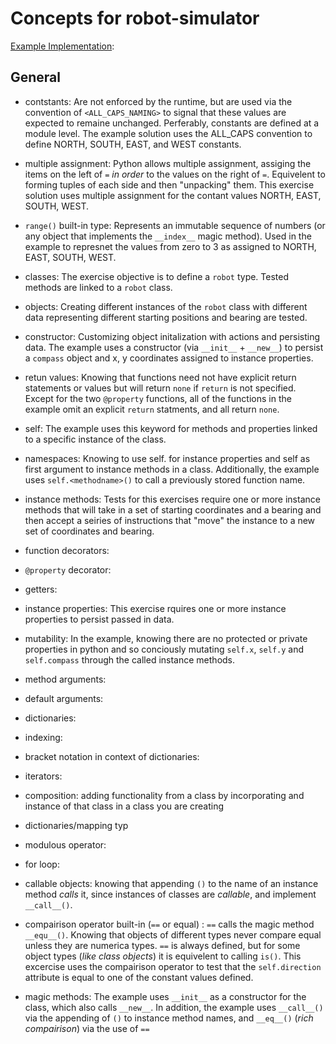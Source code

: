 # Concepts for robot-simulator

[Example Implementation]():


## General

- contstants: Are not enforced by the runtime, but are used via the convention of `<ALL_CAPS_NAMING>` to signal that these values are expected to remaine unchanged.  Perferably, constants are defined at a module level. The example solution uses the ALL_CAPS convention to define NORTH, SOUTH, EAST, and WEST constants. 

- multiple assignment:  Python allows multiple assignment, assiging the items on the left of `=` _in order_ to the values on the right of `=`.  Equivelent to forming tuples of each side and then "unpacking" them.  This exercise solution uses multiple assignment for the contant values NORTH, EAST, SOUTH, WEST.

- `range()` built-in type:  Represents an immutable sequence of numbers (or any object that implements the `__index__` magic method).  Used in the example to represnet the values from zero to 3 as assigned to NORTH, EAST, SOUTH, WEST. 

- classes: The exercise objective is to define a `robot` type.  Tested methods are linked to a `robot` class.
- objects: Creating different instances of the `robot` class with different data representing different starting positions and bearing are tested.

- constructor: Customizing object initalization with actions and persisting data. The example uses a constructor (via `__init__` + `__new__`) to persist a `compass` object and x, y coordinates assigned to instance properties.

- retun values:  Knowing that functions need not have explicit return statements or values but will return `none` if `return` is not specified.  Except for the two `@property` functions, all of the functions in the example omit an explicit `return` statments, and all return `none`.

- self: The example uses this keyword for methods and properties linked to a specific instance of the class.

- namespaces: Knowing to use self.<propertyname> for instance properties and self as first argument to instance methods in a class.  Additionally, the example uses `self.<methodname>()` to call a previously stored function name.
  
- instance methods: Tests for this exercises require one or more instance methods that will take in a set of starting coordinates and a bearing and then accept a seiries of instructions that "move" the instance to a new set of coordinates and bearing.

- function decorators:

- `@property` decorator:

- getters:

- instance properties: This exercise rquires one or more instance properties to persist passed in data.
- mutability: In the example, knowing there are no protected or private properties in python and so conciously mutating `self.x`, `self.y` and `self.compass` through the called instance methods.

- method arguments:
- default arguments:
- dictionaries:
- indexing:
- bracket notation in context of dictionaries:
- iterators:
- composition:  adding functionality from a class by incorporating and instance of that class in a class you are creating
- dictionaries/mapping typ
- modulous operator:
- for loop:

- callable objects:  knowing that appending `()` to the name of an instance method _calls_ it, since instances of classes are _callable_, and implement `__call__()`.

- compairison operator built-in (`==` or equal) :  `==` calls the magic method `__equ__()`.  Knowing that objects of different types never compare equal unless they are numerica types.  `==` is always defined, but for some object types (_like class objects_) it is equivelent to calling `is()`.  This excercise uses the compairison operator to test that the `self.direction` attribute is equal to one of the constant values defined.

- magic methods:  The example uses `__init__` as a constructor for the class, which also calls `__new__`.  In addition, the example uses `__call__()` via the appending of `()` to instance method names, and `__eq__()` (_rich compairison_) via the use of `==`

